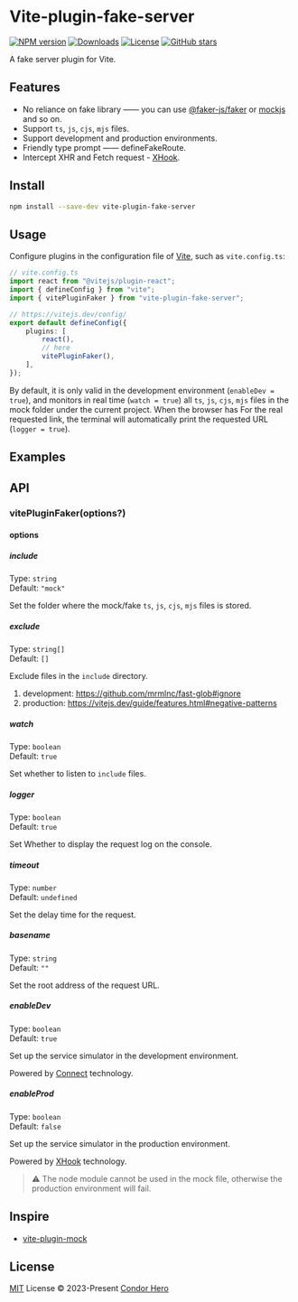 # Vite-plugin-fake-server

[![NPM version](https://img.shields.io/npm/v/vite-plugin-fake-server)](https://www.npmjs.com/package/vite-plugin-fake-server)
[![Downloads](https://img.shields.io/npm/dw/vite-plugin-fake-server)](https://www.npmjs.com/package/vite-plugin-fake-server)
[![License](https://img.shields.io/npm/l/vite-plugin-fake-server)](https://github.com/condorheroblog/vite-plugin-fake-server/blob/main/LICENSE)
[![GitHub stars](https://img.shields.io/github/stars/condorheroblog/vite-plugin-fake-server)](https://github.com/condorheroblog/vite-plugin-fake-server/blob/main/packages/vite-plugin-fake-server)

A fake server plugin for Vite.

## Features

- No reliance on fake library —— you can use [@faker-js/faker](https://github.com/faker-js/faker) or [mockjs](https://github.com/nuysoft/Mock) and so on.
- Support `ts`, `js`, `cjs`, `mjs` files.
- Support development and production environments.
- Friendly type prompt —— defineFakeRoute.
- Intercept XHR and Fetch request - [XHook](https://github.com/jpillora/xhook).

## Install

```bash
npm install --save-dev vite-plugin-fake-server
```

## Usage

Configure plugins in the configuration file of [Vite](https://vitejs.dev/config/), such as `vite.config.ts`:

```ts
// vite.config.ts
import react from "@vitejs/plugin-react";
import { defineConfig } from "vite";
import { vitePluginFaker } from "vite-plugin-fake-server";

// https://vitejs.dev/config/
export default defineConfig({
	plugins: [
		react(),
		// here
		vitePluginFaker(),
	],
});
```

By default, it is only valid in the development environment (`enableDev = true`), and monitors in real time (`watch = true`) all `ts`, `js`, `cjs`, `mjs` files in the mock folder under the current project. When the browser has For the real requested link, the terminal will automatically print the requested URL (`logger = true`).

## Examples

## API

### vitePluginFaker(options?)

#### options

##### include

Type: `string`\
Default: `"mock"`

Set the folder where the mock/fake `ts`, `js`, `cjs`, `mjs` files is stored.

##### exclude

Type: `string[]`\
Default: `[]`

Exclude files in the `include` directory.

1. development: https://github.com/mrmlnc/fast-glob#ignore
2. production: https://vitejs.dev/guide/features.html#negative-patterns

##### watch

Type: `boolean`\
Default: `true`

Set whether to listen to `include` files.

##### logger

Type: `boolean`\
Default: `true`

Set Whether to display the request log on the console.

##### timeout

Type: `number`\
Default: `undefined`

Set the delay time for the request.

##### basename

Type: `string`\
Default: `""`

Set the root address of the request URL.

##### enableDev

Type: `boolean`\
Default: `true`

Set up the service simulator in the development environment.

Powered by [Connect](https://github.com/senchalabs/connect) technology.

##### enableProd

Type: `boolean`\
Default: `false`

Set up the service simulator in the production environment.

Powered by [XHook](https://github.com/jpillora/xhook) technology.

> ⚠️ The node module cannot be used in the mock file, otherwise the production environment will fail.

## Inspire

- [vite-plugin-mock](https://github.com/vbenjs/vite-plugin-mock)

## License

[MIT](https://github.com/condorheroblog/vite-plugin-fake-server/blob/main/LICENSE) License © 2023-Present [Condor Hero](https://github.com/condorheroblog)
